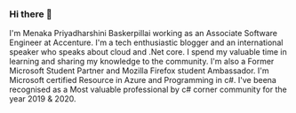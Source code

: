 ### Hi there 👋

I'm Menaka Priyadharshini Baskerpillai working as an Associate Software Engineer at Accenture. I'm a tech enthusiastic blogger and an international speaker who speaks about cloud and .Net core. I spend my valuable time in learning and sharing my knowledge to the community. I'm also a Former Microsoft Student Partner and Mozilla Firefox student Ambassador. I'm Microsoft certified Resource in Azure and Programming in c#. I've beena recognised as a Most valuable professional by c# corner community for the year 2019 & 2020.

<!--
**MenakaBasker/MenakaBasker** is a ✨ _special_ ✨ repository because its `README.md` (this file) appears on your GitHub profile.

Here are some ideas to get you started:

- 🔭 I’m currently working on ...
- 🌱 I’m currently learning ...
- 👯 I’m looking to collaborate on ...
- 🤔 I’m looking for help with ...
- 💬 Ask me about ...
- 📫 How to reach me: ...
- 😄 Pronouns: ...
- ⚡ Fun fact: ...
-->
